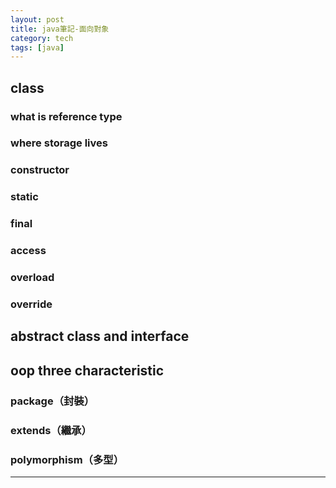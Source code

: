 ```yaml
---
layout: post
title: java筆記-面向對象
category: tech
tags: [java]
---
```


## class

### what is reference type

### where storage lives

### constructor

### static

### final

### access

### overload

### override

## abstract class and interface

## oop three characteristic

### package（封裝）

### extends（繼承）

### polymorphism（多型）

---